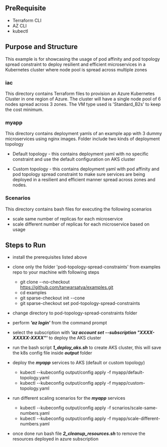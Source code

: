## PreRequisite
- Terraform CLI
- AZ CLI
- kubectl

## Purpose and Structure

This example is for showcasing the usage of pod affinity and pod topology spread constraint to deploy resilient and efficient microservices in a Kubernetes cluster where node pool is spread across multiple zones

### iac

This directory contains Terraform files to provision an Azure Kubernetes Cluster in one region of Azure. The cluster will have a single node pool of 6 nodes spread across 3 zones. The VM type used is 'Standard_B2s' to keep the cost minimum.

### myapp

This directory contains deployment yamls of an example app with 3 dummy microservices using nginx images. Folder include two kinds of deployment topology

- Default topology - this contains deployment yaml with no specific constraint and use the default configuration on AKS cluster

- Custom topology - this contains deployment yaml with pod affinity and pod topology spread constraint to make sure services are being deployed in a resilient and efficient manner spread across zones and nodes.

### Scenarios

This directory contains bash files for executing the following scenarios

- scale same number of replicas for each microservice
- scale different number of replicas for each microservice based on usage


## Steps to Run

- install the prerequisites listed above
- clone only the folder 'pod-topology-spread-constraints' from examples repo to your machine with following steps
  - git clone --no-checkout https://github.com/tanwarsatya/examples.git
  - cd examples
  - git sparse-checkout init --cone
  - git sparse-checkout set pod-topology-spread-constraints
  
- change directory to pod-topology-spread-constraints folder
- perform ***'az login'*** from the command prompt
- select the subscription with ***'az account set --subscription "XXXX-XXXXX-XXXX"'*** to deploy the AKS cluster
- run the bash script ***1_deploy_aks.sh*** to create AKS cluster, this will save the k8s config file inside ***output*** folder
- deploy the ***myapp*** services to AKS (default or custom topology)
  -   kubectl --kubeconfig output/config apply -f myapp/default-topology.yaml
  -   kubectl --kubeconfig output/config apply -f myapp/custom-topology.yaml
- run different scaling scenarios for the ***myapp*** services
  -   kubectl --kubeconfig output/config apply -f scnarios/scale-same-numbers.yaml
  -   kubectl --kubeconfig output/config apply -f myapp/scale-different-numbers.yaml
- once done run bash file ***2_cleanup_resources.sh*** to remove the resources deployed in azure subscription
